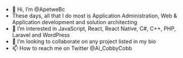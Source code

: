 - 👋 Hi, I’m @ApetweBc
- These days, all that I do most is Application Administration, Web & Application development and solution architecting 
- 👀 I’m interested in JavaScript, React, React Native, C#, C++, PHP, Laravel and WordPress
- 💞️ I’m looking to collaborate on any project listed in my bio
- 📫 How to reach me on Twitter @Al_CobbyCobb
